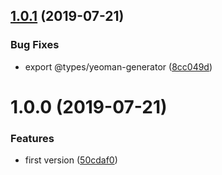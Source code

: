 ## [1.0.1](https://github.com/NaturalCycles/yeoman-lib/compare/v1.0.0...v1.0.1) (2019-07-21)


### Bug Fixes

* export @types/yeoman-generator ([8cc049d](https://github.com/NaturalCycles/yeoman-lib/commit/8cc049d))

# 1.0.0 (2019-07-21)


### Features

* first version ([50cdaf0](https://github.com/NaturalCycles/yeoman-lib/commit/50cdaf0))
